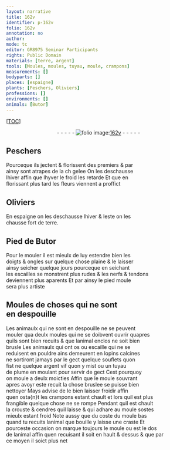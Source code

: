 ```yaml
---
layout: narrative
title: 162v
identifier: p-162v
folio: 162v
annotation: no
author:
mode: tc
editor: GR8975 Seminar Participants
rights: Public Domain
materials: [terre, argent]
tools: [Moules, moules, tuyau, moule, crampons]
measurements: []
bodyparts: []
places: [espaigne]
plants: [Peschers, Oliviers]
professions: []
environments: []
animals: [Butor]
---
```


<p><a href="{{site.url}}/{{base.url}}/diplomatic/">[TOC]</a></p><div class="folio" align="center">- - - - - <a href="http://gallica.bnf.fr/ark:/12148/btv1b10500001g/f330.item" target="_blank"><img src="https://cu-mkp.github.io/2017-workshop-edition/assets/photo-icon.png" alt="folio image: " style="display:inline-block; margin-bottom:-3px;"/>162v</a> - - - - - </div>  
  

## <span class="pa">Peschers</span>

 
Pourceque ils jectent & florissent des premiers & par<br/> ainsy sont atrapes de la <span class="del">ch</span> gelee On les deschausse<br/> lhiver affin que <span class="del">lhyver</span> le froid les retarde Et que en<br/> florissant plus tard les fleurs viennent a proffict
 
 
  

## <span class="pa">Oliviers</span>

 
En <span class="pl">espaigne</span> on les deschausse lhiver & leste on les<br/> chausse fort de <span class="m">terre</span>.
 
 
  

## Pied de <span class="al">Butor</span>

 
Pour le mouler il est mieulx de luy estendre bien les<br/> doigts & ongles sur quelque chose plaine & le laisser<br/> ainsy seicher quelque jours pourceque en seichant<br/> les escailles se monstrent plus rudes & les nerfs & tendons<br/> deviennent plus aparents Et par ainsy le pied moule<br/> sera plus artiste
 
 
  

## <span class="tl">Moules</span> de choses qui ne sont<br/> en despouille

 
Les animaulx qui ne sont en despouille ne se peuvent<br/> mouler qua deulx <span class="tl">moules</span> qui ne se doibvent ouvrir quapres<br/> quils sont bien recuits & que lanimal enclos ne soit bien<br/> brusle Les animaulx qui ont os ou escaille qui ne se<br/> reduisent en pouldre ains demeurent en lopins calcines<br/> ne sortiront jamays par le gect quelque souflets quon<br/> fist ne quelque <span class="m">argent</span> vif quon y mist ou un <span class="tl">tuyau</span><br/> de plume en moulant pour servir de gect Cest pourquoy<br/> on moule a deulx moicties Affin que le <span class="tl">moule</span> souvrant<br/> apres avoyr este recuit la chose bruslee se puisse bien<br/> nettoyer Mays advise de le bien laisser froidir affin<br/> quen osta{n}t les <span class="tl">crampons</span> estant chault et lors quil est plus<br/> frangible quelque chose ne se rompe Pendant quil est chault<br/> la crouste & cendres quil laisse & qui adhare au <span class="tl">moule</span> sostes<br/> mieulx estant froid Note aussy que du coste du <span class="tl">moule</span> bas<br/> quand tu recuits lanimal que bouille y laisse une craste Et<br/> pourceste occasion on marque toujours le <span class="tl">moule</span> ou est le dos<br/> de lanimal affin quen recuisant il soit en hault & dessus & que par<br/> ce moyen il soict plus net
 
